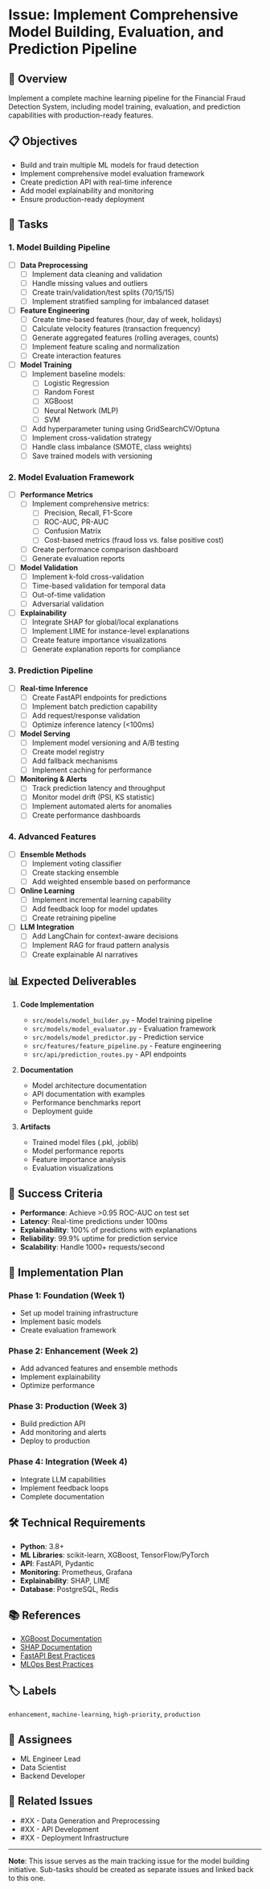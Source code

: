 # Issue: Implement Comprehensive Model Building, Evaluation, and Prediction Pipeline

## 🎯 Overview
Implement a complete machine learning pipeline for the Financial Fraud Detection System, including model training, evaluation, and prediction capabilities with production-ready features.

## 📋 Objectives
- Build and train multiple ML models for fraud detection
- Implement comprehensive model evaluation framework
- Create prediction API with real-time inference
- Add model explainability and monitoring
- Ensure production-ready deployment

## 🔨 Tasks

### 1. Model Building Pipeline
- [ ] **Data Preprocessing**
  - [ ] Implement data cleaning and validation
  - [ ] Handle missing values and outliers
  - [ ] Create train/validation/test splits (70/15/15)
  - [ ] Implement stratified sampling for imbalanced dataset

- [ ] **Feature Engineering**
  - [ ] Create time-based features (hour, day of week, holidays)
  - [ ] Calculate velocity features (transaction frequency)
  - [ ] Generate aggregated features (rolling averages, counts)
  - [ ] Implement feature scaling and normalization
  - [ ] Create interaction features

- [ ] **Model Training**
  - [ ] Implement baseline models:
    - [ ] Logistic Regression
    - [ ] Random Forest
    - [ ] XGBoost
    - [ ] Neural Network (MLP)
    - [ ] SVM
  - [ ] Add hyperparameter tuning using GridSearchCV/Optuna
  - [ ] Implement cross-validation strategy
  - [ ] Handle class imbalance (SMOTE, class weights)
  - [ ] Save trained models with versioning

### 2. Model Evaluation Framework
- [ ] **Performance Metrics**
  - [ ] Implement comprehensive metrics:
    - [ ] Precision, Recall, F1-Score
    - [ ] ROC-AUC, PR-AUC
    - [ ] Confusion Matrix
    - [ ] Cost-based metrics (fraud loss vs. false positive cost)
  - [ ] Create performance comparison dashboard
  - [ ] Generate evaluation reports

- [ ] **Model Validation**
  - [ ] Implement k-fold cross-validation
  - [ ] Time-based validation for temporal data
  - [ ] Out-of-time validation
  - [ ] Adversarial validation

- [ ] **Explainability**
  - [ ] Integrate SHAP for global/local explanations
  - [ ] Implement LIME for instance-level explanations
  - [ ] Create feature importance visualizations
  - [ ] Generate explanation reports for compliance

### 3. Prediction Pipeline
- [ ] **Real-time Inference**
  - [ ] Create FastAPI endpoints for predictions
  - [ ] Implement batch prediction capability
  - [ ] Add request/response validation
  - [ ] Optimize inference latency (<100ms)

- [ ] **Model Serving**
  - [ ] Implement model versioning and A/B testing
  - [ ] Create model registry
  - [ ] Add fallback mechanisms
  - [ ] Implement caching for performance

- [ ] **Monitoring & Alerts**
  - [ ] Track prediction latency and throughput
  - [ ] Monitor model drift (PSI, KS statistic)
  - [ ] Implement automated alerts for anomalies
  - [ ] Create performance dashboards

### 4. Advanced Features
- [ ] **Ensemble Methods**
  - [ ] Implement voting classifier
  - [ ] Create stacking ensemble
  - [ ] Add weighted ensemble based on performance

- [ ] **Online Learning**
  - [ ] Implement incremental learning capability
  - [ ] Add feedback loop for model updates
  - [ ] Create retraining pipeline

- [ ] **LLM Integration**
  - [ ] Add LangChain for context-aware decisions
  - [ ] Implement RAG for fraud pattern analysis
  - [ ] Create explainable AI narratives

## 📊 Expected Deliverables

1. **Code Implementation**
   - `src/models/model_builder.py` - Model training pipeline
   - `src/models/model_evaluator.py` - Evaluation framework
   - `src/models/model_predictor.py` - Prediction service
   - `src/features/feature_pipeline.py` - Feature engineering
   - `src/api/prediction_routes.py` - API endpoints

2. **Documentation**
   - Model architecture documentation
   - API documentation with examples
   - Performance benchmarks report
   - Deployment guide

3. **Artifacts**
   - Trained model files (.pkl, .joblib)
   - Model performance reports
   - Feature importance analysis
   - Evaluation visualizations

## 🎯 Success Criteria

- **Performance**: Achieve >0.95 ROC-AUC on test set
- **Latency**: Real-time predictions under 100ms
- **Explainability**: 100% of predictions with explanations
- **Reliability**: 99.9% uptime for prediction service
- **Scalability**: Handle 1000+ requests/second

## 🚀 Implementation Plan

### Phase 1: Foundation (Week 1)
- Set up model training infrastructure
- Implement basic models
- Create evaluation framework

### Phase 2: Enhancement (Week 2)
- Add advanced features and ensemble methods
- Implement explainability
- Optimize performance

### Phase 3: Production (Week 3)
- Build prediction API
- Add monitoring and alerts
- Deploy to production

### Phase 4: Integration (Week 4)
- Integrate LLM capabilities
- Implement feedback loops
- Complete documentation

## 🛠️ Technical Requirements

- **Python**: 3.8+
- **ML Libraries**: scikit-learn, XGBoost, TensorFlow/PyTorch
- **API**: FastAPI, Pydantic
- **Monitoring**: Prometheus, Grafana
- **Explainability**: SHAP, LIME
- **Database**: PostgreSQL, Redis

## 📚 References

- [XGBoost Documentation](https://xgboost.readthedocs.io/)
- [SHAP Documentation](https://shap.readthedocs.io/)
- [FastAPI Best Practices](https://fastapi.tiangolo.com/tutorial/)
- [MLOps Best Practices](https://ml-ops.org/)

## 🏷️ Labels
`enhancement`, `machine-learning`, `high-priority`, `production`

## 👥 Assignees
- ML Engineer Lead
- Data Scientist
- Backend Developer

## 🔗 Related Issues
- #XX - Data Generation and Preprocessing
- #XX - API Development
- #XX - Deployment Infrastructure

---

**Note**: This issue serves as the main tracking issue for the model building initiative. Sub-tasks should be created as separate issues and linked back to this one.